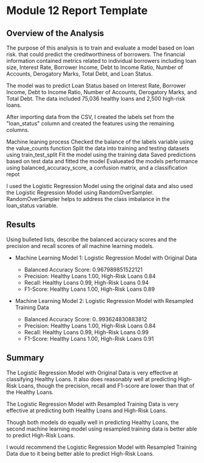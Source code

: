 # Module 12 Report Template

## Overview of the Analysis


The purpose of this analysis is to train and evaluate a model based on loan risk.  that could predict the creditworthiness of borrowers. 
The financial information contained metrics related to individual borrowers including loan size, Interest Rate, Borrower Income, Debt to 
Income Ratio, Number of Accounts, Derogatory Marks, Total Debt, and Loan Status. 

The model was to predict Loan Status based on Interest Rate, Borrower Income, Debt to Income Ratio, Number of Accounts, Derogatory Marks, 
and Total Debt. The data included 75,036 healthy loans and 2,500 high-risk loans.

After importing data from the CSV, I created the labels set from the "loan_status" column and created the features using the remaining columns. 

Machine leaning process
  Checked the balance of the labels variable using the value_counts function
  Split the data into training and testing datasets using train_test_split
  Fit the model using the training data
  Saved predictions based on test data and fitted the model
  Evalueated the models performance using balanced_accuracy_score, a confusion matrix, and a classification repot

I used the Logistic Regression Model using the original data and also used the Logistic Regression Model using RandomOverSampler. RandomOverSampler 
helps to address the class imbalance in the loan_status variable.

## Results

Using bulleted lists, describe the balanced accuracy scores and the precision and recall scores of all machine learning models.

* Machine Learning Model 1: Logistic Regression Model with Original Data
  * Balanced Accuracy Score: 0.967989851522121
  * Precision: Healthy Loans 1.00, High-Risk Loans 0.84
  * Recall: Healthy Loans 0.99, High-Risk Loans 0.94
  * F1-Score: Healthy Loans 1.00, High-Risk Loans 0.89


* Machine Learning Model 2: Logistic Regression Model with Resampled Training Data
  * Balanced Accuracy Score: 0..993624830883812
  * Precision: Healthy Loans 1.00, High-Risk Loans 0.84
  * Recall: Healthy Loans 0.99, High-Risk Loans 0.99
  * F1-Score: Healthy Loans 1.00, High-Risk Loans 0.91


## Summary

The Logistic Regression Model with Original Data is very effective at classifying Healthy Loans. It also does reasonably well at predicting High-Risk Loans, 
though the precision, recall and F1-score are lower than that of the Healthy Loans.

The Logistic Regression Model with Resampled Training Data is very effective at predicting both Healthy Loans and High-Risk Loans.

Though both models do equally well in predicting Healthy Loans, the second machine learning model using resampled training data is better able to predict High-Risk Loans. 

I would recommend the Logistic Regression Model with Resampled Training Data due to it being better able to predict High-Risk Loans.

